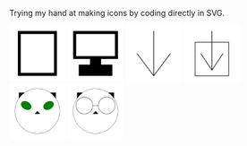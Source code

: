 Trying my hand at making icons by coding directly in SVG.

<img src="mobile.svg" width="100" height="100"/>
<img src="desktop.svg" width="100" height="100"/>
<img src="downarrow.svg" width="100" height="100"/>
<img src="download.svg" width="100" height="100"/>
<img src="cat.svg" width="100" height="100"/>
<img src="technicat.svg" width="100" height="100"/>

